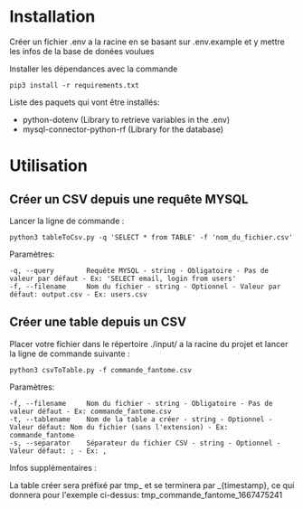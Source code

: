 # Installation

Créer un fichier .env a la racine en se basant sur .env.example et y mettre les infos de la base de donées voulues

Installer les dépendances avec la commande

```
pip3 install -r requirements.txt
```

Liste des paquets qui vont être installés:
- python-dotenv (Library to retrieve variables in the .env)
- mysql-connector-python-rf (Library for the database)


# Utilisation


## Créer un CSV depuis une requête MYSQL

Lancer la ligne de commande :

```
python3 tableToCsv.py -q 'SELECT * from TABLE' -f 'nom_du_fichier.csv'
```

Paramètres:
```
-q, --query        Requête MYSQL - string - Obligatoire - Pas de valeur par défaut - Ex: 'SELECT email, login from users'
-f, --filename     Nom du fichier - string - Optionnel - Valeur par défaut: output.csv - Ex: users.csv
```

## Créer une table depuis un CSV

Placer votre fichier dans le répertoire ./input/ a la racine du projet et lancer la ligne de commande suivante :

```
python3 csvToTable.py -f commande_fantome.csv
```

Paramètres:
```
-f, --filename     Nom du fichier - string - Obligatoire - Pas de valeur défaut - Ex: commande_fantome.csv
-t, --tablename    Nom de la table a créer - string - Optionnel - Valeur défaut: Nom du fichier (sans l'extension) - Ex: commande_fantome
-s, --separator    Séparateur du fichier CSV - string - Optionnel - Valeur défaut: ; - Ex: ,
```

Infos supplémentaires :

La table créer sera préfixé par tmp_ et se terminera par _{timestamp}, ce qui donnera pour l'exemple ci-dessus: tmp_commande_fantome_1667475241